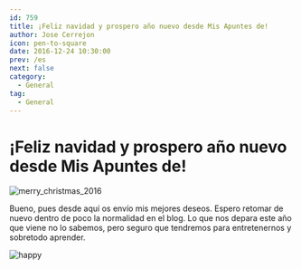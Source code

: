 ```yaml
---
id: 759
title: ¡Feliz navidad y prospero año nuevo desde Mis Apuntes de!
author: Jose Cerrejon
icon: pen-to-square
date: 2016-12-24 10:30:00
prev: /es
next: false
category:
  - General
tag:
  - General
---
```


# ¡Feliz navidad y prospero año nuevo desde Mis Apuntes de!

![merry_christmas_2016](/images/2016/12/merry_christmas_2016.png)

Bueno, pues desde aquí os envío mis mejores deseos. Espero retomar de nuevo dentro de poco la normalidad en el blog. Lo que nos depara este año que viene no lo sabemos, pero seguro que tendremos para entretenernos y sobretodo aprender.

![happy](/css/sm/happy.png)
